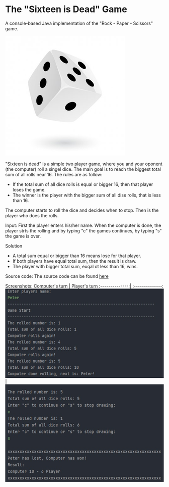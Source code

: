 # The "Sixteen is Dead" Game

A console-based Java implementation of the "Rock - Paper - Scissors" game.

![dice](https://github.com/PepiZlatev/sixteen-is-dead/blob/master/img/dice.jpg?)

"Sixteen is dead" is a simple two player game, where you and your oponent (the computer) roll a singel dice. 
The main goal is to reach the biggest total sum of all rolls near 16. The rules are as follow:
- If the total sum of all dice rolls is equal or bigger 16, then that player loses the game.
- The winner is the player with the bigger sum of all dise rolls, that is less than 16.


The computer starts to roll the dice and decides when to stop.
Then is the player who does the rolls.

Input:
First the player enters his/her name.
When the computer is done, the player strts the rolling and by typing "c" the games continues, by typing "s" the game is over.

Solution
- A total sum equal or bigger than 16 means lose for that player.
- If both players have equal total sum, then the result is draw.
- The player with bigger total sum, euqal ot less than 16, wins.

Source code:
The source code can be found [here](https://github.com/PepiZlatev/sixteen-is-dead/blob/master/src/Main.java)


Screenshots:
Computer's turn | Player's turn
:--------------:| :--------------:
![computer](https://github.com/PepiZlatev/sixteen-is-dead/blob/master/img/computer.jpg) | ![player](https://github.com/PepiZlatev/sixteen-is-dead/blob/master/img/player.jpg)

